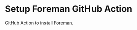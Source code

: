 # Setup Foreman GitHub Action
GitHub Action to install [Foreman](https://github.com/rojo-rbx/foreman).